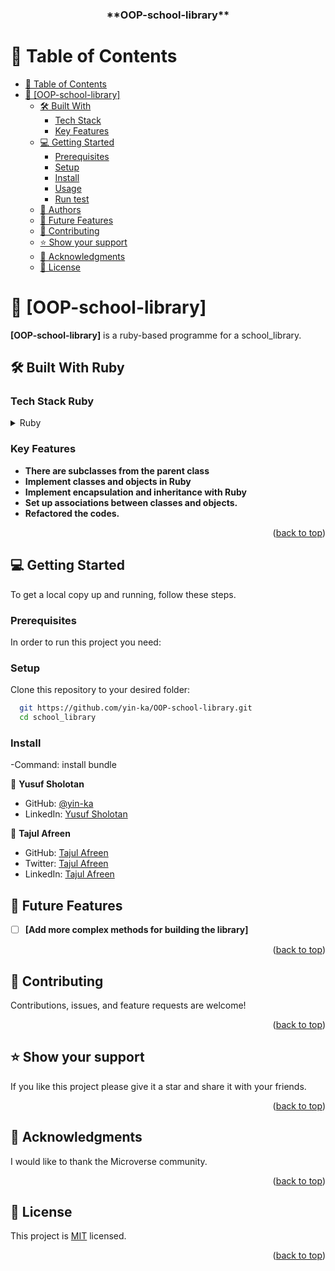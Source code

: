 <a name="readme-top"></a>

<div align="center">

  <h3><b>**OOP-school-library**</b></h3>

</div>

# 📗 Table of Contents

- [📗 Table of Contents](#-table-of-contents)
- [📖 \[OOP-school-library\] ](#-OOP-school-library)
  - [🛠 Built With ](#-built-with-)
    - [Tech Stack ](#tech-stack-)
    - [Key Features ](#key-features-)
  - [💻 Getting Started ](#-getting-started-)
    - [Prerequisites](#prerequisites)
    - [Setup](#setup)
    - [Install](#install)
    - [Usage](#usage)
    - [Run test](#run-test)
  - [👥 Authors ](#-authors-)
  - [🔭 Future Features ](#-future-features-)
  - [🤝 Contributing ](#-contributing-)
  - [⭐️ Show your support ](#️-show-your-support-)
  - [🙏 Acknowledgments ](#-acknowledgments-)
  - [📝 License ](#-license-)

# 📖 [OOP-school-library] <a name="about-project"></a>

**[OOP-school-library]** is a ruby-based programme for a school_library.

## 🛠 Built With <a name="built-with">Ruby</a>

### Tech Stack <a name="tech-stack">Ruby</a>

<details>
  <summary>Ruby</summary>
</details>

### Key Features <a name="key-features"></a>

- **There are subclasses from the parent class**
- **Implement classes and objects in Ruby**
- **Implement encapsulation and inheritance with Ruby**
- **Set up associations between classes and objects.**
- **Refactored the codes.**

<p align="right">(<a href="#readme-top">back to top</a>)</p>

## 💻 Getting Started <a name="getting-started"></a>

To get a local copy up and running, follow these steps.

### Prerequisites

In order to run this project you need:

### Setup

Clone this repository to your desired folder:

```sh
  git https://github.com/yin-ka/OOP-school-library.git
  cd school_library
```

### Install

-Command: install bundle

<!-- AUTHORS -->

👤 **Yusuf Sholotan**

- GitHub: [@yin-ka](https://github.com/yin-ka)
- LinkedIn: [Yusuf Sholotan](https://www.linkedin.com/in/yusuf-sholotan/)

👤 **Tajul Afreen**

- GitHub: [Tajul Afreen](https://github.com/tajulafreen)
- Twitter: [Tajul Afreen](https://www.twitter.com/tajulafreen)
- LinkedIn: [Tajul Afreen](https://www.linkedin.com/in/tajul-afreen/)

## 🔭 Future Features <a name="future-features"></a>

- [ ] **[Add more complex methods for building the library]**

<p align="right">(<a href="#readme-top">back to top</a>)</p>

## 🤝 Contributing <a name="contributing"></a>

Contributions, issues, and feature requests are welcome!

<p align="right">(<a href="#readme-top">back to top</a>)</p>

## ⭐️ Show your support <a name="support"></a>

If you like this project please give it a star and share it with your friends.

<p align="right">(<a href="#readme-top">back to top</a>)</p>

## 🙏 Acknowledgments <a name="acknowledgements"></a>

I would like to thank the Microverse community.

<p align="right">(<a href="#readme-top">back to top</a>)</p>

## 📝 License <a name="license"></a>

This project is [MIT](https://github.com/yin-ka/OOP-school-library/blob/dev/LICENSE) licensed.

<p align="right">(<a href="#readme-top">back to top</a>)</p>
